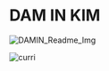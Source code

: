 # DAM IN KIM

![DAMIN_Readme_Img](https://user-images.githubusercontent.com/32871014/193421161-c734fa94-1857-47cf-9c70-95d652c3912e.png)

![curri](https://tva1.sinaimg.cn/large/e6c9d24egy1h6m8g413dwj21hc0u0dja.jpg)